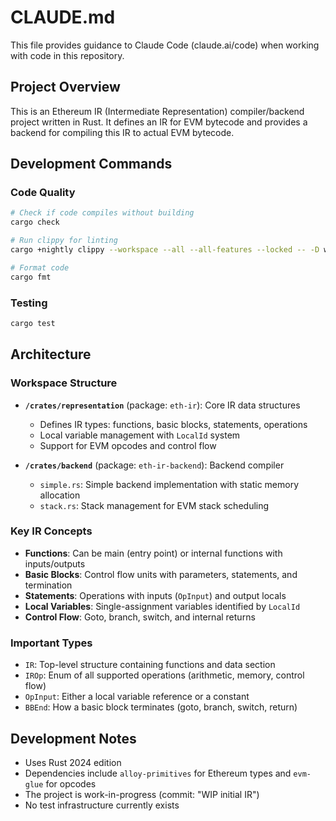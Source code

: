 # CLAUDE.md

This file provides guidance to Claude Code (claude.ai/code) when working with code in this repository.

## Project Overview

This is an Ethereum IR (Intermediate Representation) compiler/backend project written in Rust. It defines an IR for EVM bytecode and provides a backend for compiling this IR to actual EVM bytecode.

## Development Commands

### Code Quality
```bash
# Check if code compiles without building
cargo check

# Run clippy for linting
cargo +nightly clippy --workspace --all --all-features --locked -- -D warnings

# Format code
cargo fmt
```

### Testing
```bash
cargo test
```

## Architecture

### Workspace Structure
- **`/crates/representation`** (package: `eth-ir`): Core IR data structures
  - Defines IR types: functions, basic blocks, statements, operations
  - Local variable management with `LocalId` system
  - Support for EVM opcodes and control flow

- **`/crates/backend`** (package: `eth-ir-backend`): Backend compiler
  - `simple.rs`: Simple backend implementation with static memory allocation
  - `stack.rs`: Stack management for EVM stack scheduling

### Key IR Concepts
- **Functions**: Can be main (entry point) or internal functions with inputs/outputs
- **Basic Blocks**: Control flow units with parameters, statements, and termination
- **Statements**: Operations with inputs (`OpInput`) and output locals
- **Local Variables**: Single-assignment variables identified by `LocalId`
- **Control Flow**: Goto, branch, switch, and internal returns

### Important Types
- `IR`: Top-level structure containing functions and data section
- `IROp`: Enum of all supported operations (arithmetic, memory, control flow)
- `OpInput`: Either a local variable reference or a constant
- `BBEnd`: How a basic block terminates (goto, branch, switch, return)

## Development Notes

- Uses Rust 2024 edition
- Dependencies include `alloy-primitives` for Ethereum types and `evm-glue` for opcodes
- The project is work-in-progress (commit: "WIP initial IR")
- No test infrastructure currently exists